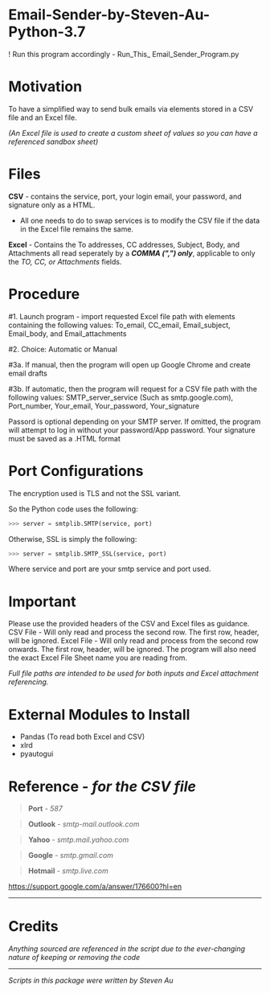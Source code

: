 # Email-Sender-by-Steven-Au-Python-3.7
! Run this program accordingly - Run_This_ Email_Sender_Program.py

# Motivation
To have a simplified way to send bulk emails via elements stored in a CSV file and an Excel file. 

*(An Excel file is used to create a custom sheet of values so you can have a referenced sandbox sheet)*


# Files
**CSV** - contains the service, port, your login email, your password, and signature only as a HTML.
- All one needs to do to swap services is to modify the CSV file if the data in the Excel file remains the same.

**Excel** - Contains the To addresses, CC addresses, Subject, Body, and Attachments all read seperately by a ***COMMA (",") only***, applicable to only the *TO, CC, or Attachments* fields.

# Procedure

#1. Launch program - import requested Excel file path with elements containing the following values: To_email, CC_email, Email_subject, Email_body, and Email_attachments

#2. Choice: Automatic or Manual

#3a. If manual, then the program will open up Google Chrome and create email drafts

#3b. If automatic, then the program will request for a CSV file path with the following values: 
SMTP_server_service (Such as smtp.google.com), Port_number, Your_email, Your_password, Your_signature

Passord is optional depending on your SMTP server. If omitted, the program will attempt to log in without your password/App password.
Your signature must be saved as a .HTML format

# Port Configurations
The encryption used is TLS and not the SSL variant. 

So the Python code uses the following:
```python
>>> server = smtplib.SMTP(service, port)
```
Otherwise, SSL is simply the following:
```python
>>> server = smtplib.SMTP_SSL(service, port)
```

Where service and port are your smtp service and port used.

# Important
Please use the provided headers of the CSV and Excel files as guidance.
CSV File - Will only read and process the second row. The first row, header, will be ignored.
Excel File - Will only read and process from the second row onwards. The first row, header, will be ignored.
The program will also need the exact Excel File Sheet name you are reading from. 


*Full file paths are intended to be used for both inputs and Excel attachment referencing.*


# External Modules to Install
* Pandas (To read both Excel and CSV)
* xlrd
* pyautogui



# Reference - *for the CSV file*
>**Port** - *587*

>**Outlook** - 
*smtp-mail.outlook.com*

>**Yahoo** -
*smtp.mail.yahoo.com*

>**Google** -
*smtp.gmail.com*

>**Hotmail** -
*smtp.live.com*

https://support.google.com/a/answer/176600?hl=en

---
# Credits
*Anything sourced are referenced in the script due to the ever-changing nature of keeping or removing the code*


---
*Scripts in this package were written by Steven Au*
